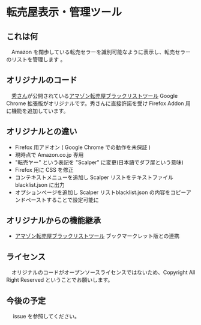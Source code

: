# 転売屋表示・管理ツール

## これは何
　Amazon を闊歩している転売セラーを識別可能なように表示し、転売セラーのリストを管理します 。

## オリジナルのコード
　[秀さん](https://note.com/jackpot_hide)が公開されている[アマゾン転売屋ブラックリストツール](https://be0.dev/amazon_resale_marker/bookmarklet.html) Google Chrome 拡張版がオリジナルです。秀さんに直接許諾を受け Firefox Addon 用に機能を追加しています。

## オリジナルとの違い
+ Firefox 用アドオン ( Google Chrome での動作を未保証 )
+ 現時点で Amazon.co.jp 専用
+ "転売ヤー" という表記を "Scalper" に変更(日本語でダフ屋という意味)
+ Firefox 用に CSS を修正
+ コンテキストメニューを追加し Scalper リストをテキストファイル blacklist.json に出力
+ オプションページを追加し Scalper リストblacklist.json の内容をコピーアンドペーストすることで設定可能に

## オリジナルからの機能継承
+ [アマゾン転売屋ブラックリストツール](https://be0.dev/amazon_resale_marker/bookmarklet.html) ブックマークレット版との連携

## ライセンス
　オリジナルのコードがオープンソースライセンスではないため、Copyright All Right Reserved ということでお願いします。

## 今後の予定
　 issue を参照してください。

